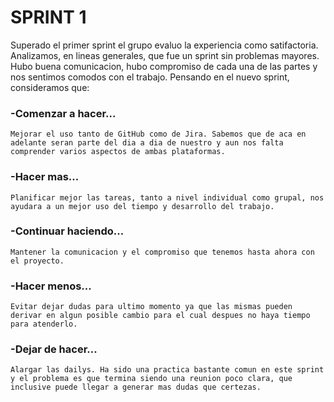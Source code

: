 # SPRINT 1

Superado el primer sprint el grupo evaluo la experiencia como satifactoria. Analizamos, en lineas generales, que fue un sprint sin problemas mayores. Hubo buena comunicacion, hubo compromiso de cada una de las partes y nos sentimos comodos con el trabajo. Pensando en el nuevo sprint, consideramos que:
### -Comenzar a hacer...
	Mejorar el uso tanto de GitHub como de Jira. Sabemos que de aca en adelante seran parte del dia a dia de nuestro y aun nos falta comprender varios aspectos de ambas plataformas. 
### -Hacer mas...
	Planificar mejor las tareas, tanto a nivel individual como grupal, nos ayudara a un mejor uso del tiempo y desarrollo del trabajo.
### -Continuar haciendo...
	Mantener la comunicacion y el compromiso que tenemos hasta ahora con el proyecto.
### -Hacer menos...
	Evitar dejar dudas para ultimo momento ya que las mismas pueden derivar en algun posible cambio para el cual despues no haya tiempo para atenderlo.
### -Dejar de hacer...
	Alargar las dailys. Ha sido una practica bastante comun en este sprint y el problema es que termina siendo una reunion poco clara, que inclusive puede llegar a generar mas dudas que certezas.
	